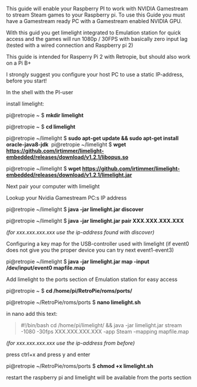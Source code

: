 This guide will enable your Raspberry PI to work with NVIDIA Gamestream to stream Steam games to your Raspberry pi. To use this Guide you must have a Gamestream ready PC with a Gamestream enabled NVIDIA GPU.

With this guid you get limelight integrated to Emulation station for quick access and the games will run 1080p / 30FPS with basically zero input lag (tested with a wired connection and Raspberry pi 2)

This guide is intended for Rasperry Pi 2 with Retropie, but should also work on a Pi B+

I strongly suggest you configure your host PC to use a static IP-address, before you start!

In the shell with the PI-user

install limelight:

pi@retropie ~ $ **mkdir limelight**

pi@retropie ~ $ **cd limelight**

pi@retropie ~/limelight $ **sudo apt-get update && sudo apt-get install oracle-java8-jdk** 
﻿
pi@retropie ~/limelight $ **wget https://github.com/irtimmer/limelight-embedded/releases/download/v1.2.1/libopus.so**

pi@retropie ~/limelight $ **wget https://github.com/irtimmer/limelight-embedded/releases/download/v1.2.1/limelight.jar**

Next pair your computer with limelight

Lookup your Nvidia Gamestream PC:s IP address

pi@retropie ~/limelight $ **java -jar limelight.jar discover**

pi@retropie ~/limelight $ **java -jar limelight.jar pair XXX.XXX.XXX.XXX**

_(for xxx.xxx.xxx.xxx use the ip-address found with discover)_

Configuring a key map for the USB-controller used with limelight (if event0 does not give you the proper device you can try next event1-event3)

pi@retropie ~/limelight $ **java -jar limelight.jar map -input /dev/input/event0 mapfile.map**

Add limelight to the ports section of Emulation station for easy access

pi@retropie ~ $ **cd /home/pi/RetroPie/roms/ports/**

pi@retropie ~/RetroPie/roms/ports $ **nano limelight.sh**

in nano add this text:

> #!/bin/bash
> cd /home/pi/limelight/ && java -jar limelight.jar stream -1080 -30fps XXX.XXX.XXX.XXX -app Steam -mapping mapfile.map

_(for xxx.xxx.xxx.xxx use the ip-address from before)_

press ctrl+x and press y and enter

pi@retropie ~/RetroPie/roms/ports $ **chmod +x limelight.sh**

restart the raspberry pi and limelight will be available from the ports section
